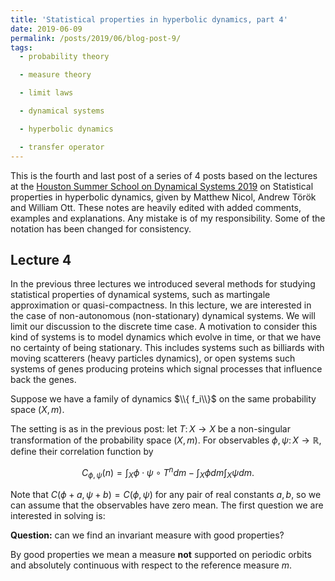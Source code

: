 ```yaml
---
title: 'Statistical properties in hyperbolic dynamics, part 4'
date: 2019-06-09
permalink: /posts/2019/06/blog-post-9/
tags:
  - probability theory

  - measure theory

  - limit laws

  - dynamical systems

  - hyperbolic dynamics

  - transfer operator
---
```


This is the fourth and last post of a series of 4 posts based on the lectures at the [Houston Summer School on Dynamical Systems 2019](https://www.math.uh.edu/dynamics/school/school2019/) on Statistical properties in hyperbolic dynamics, given by Matthew Nicol, Andrew Török and William Ott. These notes are heavily edited with added comments, examples and explanations. Any mistake is of my responsibility. Some of the notation has been changed for consistency.

## Lecture 4

In the previous three lectures we introduced several methods for studying statistical properties of dynamical systems, such as martingale approximation or quasi-compactness. In this lecture, we are interested in the case of non-autonomous (non-stationary) dynamical systems. We will limit our discussion to the discrete time case. A motivation to consider this kind of systems is to model dynamics which evolve in time, or that we have no certainty of being stationary. This includes systems such as billiards with moving scatterers (heavy particles dynamics), or open systems such systems of genes producing proteins which signal processes that influence back the genes.



Suppose we have a family of dynamics $\\{ f_i\\}$ on the same probability space $(X,m)$.

The setting is as in the previous post: let $T\colon X\to X$ be a non-singular transformation of the probability space $(X,m)$. For observables $\phi,\psi\colon X\to\mathbb{R}$, define their correlation function by

$$
C_{\phi,\psi}(n) = \int_X \phi\cdot \psi\circ T^n dm - \int_X \phi dm \int_X\psi dm.
$$

Note that $C(\phi+a,\psi +b) = C(\phi ,\psi)$ for any pair of real constants $a,b$, so we can assume that the observables have zero mean. The first question we are interested in solving is:

**Question:** can we find an invariant measure with good properties?

By good properties we mean a measure **not** supported on periodic orbits and absolutely continuous with respect to the reference measure $m$.
